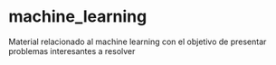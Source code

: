 # machine_learning
Material relacionado al machine learning con el objetivo de presentar problemas interesantes a resolver
